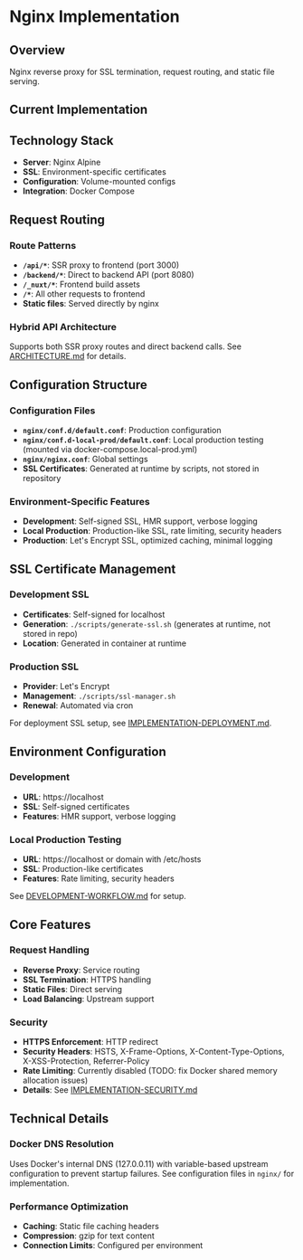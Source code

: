 # Nginx Implementation

## Overview
Nginx reverse proxy for SSL termination, request routing, and static file serving.

## Current Implementation

## Technology Stack
- **Server**: Nginx Alpine
- **SSL**: Environment-specific certificates
- **Configuration**: Volume-mounted configs
- **Integration**: Docker Compose

## Request Routing

### Route Patterns
- **`/api/*`**: SSR proxy to frontend (port 3000)
- **`/backend/*`**: Direct to backend API (port 8080)
- **`/_nuxt/*`**: Frontend build assets
- **`/*`**: All other requests to frontend
- **Static files**: Served directly by nginx

### Hybrid API Architecture
Supports both SSR proxy routes and direct backend calls. See [ARCHITECTURE.md](ARCHITECTURE.md#hybrid-api-architecture) for details.

## Configuration Structure

### Configuration Files
- **`nginx/conf.d/default.conf`**: Production configuration
- **`nginx/conf.d-local-prod/default.conf`**: Local production testing (mounted via docker-compose.local-prod.yml)
- **`nginx/nginx.conf`**: Global settings
- **SSL Certificates**: Generated at runtime by scripts, not stored in repository

### Environment-Specific Features
- **Development**: Self-signed SSL, HMR support, verbose logging
- **Local Production**: Production-like SSL, rate limiting, security headers
- **Production**: Let's Encrypt SSL, optimized caching, minimal logging

## SSL Certificate Management

### Development SSL
- **Certificates**: Self-signed for localhost
- **Generation**: `./scripts/generate-ssl.sh` (generates at runtime, not stored in repo)
- **Location**: Generated in container at runtime

### Production SSL
- **Provider**: Let's Encrypt
- **Management**: `./scripts/ssl-manager.sh`
- **Renewal**: Automated via cron

For deployment SSL setup, see [IMPLEMENTATION-DEPLOYMENT.md](IMPLEMENTATION-DEPLOYMENT.md#ssl-certificate-setup).

## Environment Configuration

### Development
- **URL**: https://localhost
- **SSL**: Self-signed certificates
- **Features**: HMR support, verbose logging

### Local Production Testing
- **URL**: https://localhost or domain with /etc/hosts
- **SSL**: Production-like certificates
- **Features**: Rate limiting, security headers

See [DEVELOPMENT-WORKFLOW.md](DEVELOPMENT-WORKFLOW.md#local-production-environment) for setup.

## Core Features

### Request Handling
- **Reverse Proxy**: Service routing
- **SSL Termination**: HTTPS handling
- **Static Files**: Direct serving
- **Load Balancing**: Upstream support

### Security
- **HTTPS Enforcement**: HTTP redirect
- **Security Headers**: HSTS, X-Frame-Options, X-Content-Type-Options, X-XSS-Protection, Referrer-Policy
- **Rate Limiting**: Currently disabled (TODO: fix Docker shared memory allocation issues)
- **Details**: See [IMPLEMENTATION-SECURITY.md](IMPLEMENTATION-SECURITY.md#infrastructure-security)

## Technical Details

### Docker DNS Resolution
Uses Docker's internal DNS (127.0.0.11) with variable-based upstream configuration to prevent startup failures. See configuration files in `nginx/` for implementation.

### Performance Optimization
- **Caching**: Static file caching headers
- **Compression**: gzip for text content
- **Connection Limits**: Configured per environment